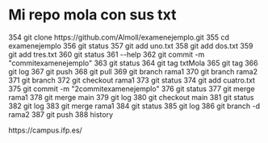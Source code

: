 # Mi repo mola con sus txt
 <p> 354  git clone https://github.com/Almoll/examenejemplo.git
  355  cd examenejemplo
  356  git status
  357  git add uno.txt
  358  git add dos.txt
  359  git add tres.txt
  360  git status
  361  --help
  362  git commit -m "commitexamenejemplo"
  363  git status
  364  git tag txtMola
  365  git tag
  366  git log
  367  git push
  368  git pull
  369  git branch rama1
  370  git branch rama2
  371  git branch
  372  git checkout rama1
  373  git status
  374  git add cuatro.txt
  375  git commit -m "2commitexamenejemplo"
  376  git status
  377  git merge rama1
  378  git merge main
  379  git log
  380  git checkout main
  381  git status
  382  git log
  383  git merge rama1
  384  git status
  385  git log
  386  git branch -d rama2
  387  git push
  388  history</p>
  
<p>https://campus.ifp.es/</p>

